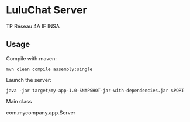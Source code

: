 # LuluChat Server

TP Réseau 4A IF INSA

## Usage

Compile with maven:

`mvn clean compile assembly:single`

Launch the server:

`java -jar target/my-app-1.0-SNAPSHOT-jar-with-dependencies.jar $PORT`

Main class

com.mycompany.app.Server
